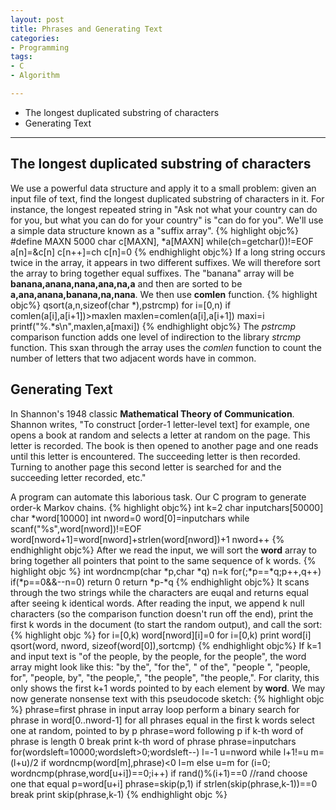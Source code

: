```yaml
---
layout: post
title: Phrases and Generating Text
categories:
- Programming
tags:
- C
- Algorithm

---
```

* The longest duplicated substring of characters
* Generating Text

---

## The longest duplicated substring of characters
We use a powerful data structure and apply it to a small problem: given an input file of text, find the longest duplicated substring of characters in it. For instance, the longest repeated string in "Ask not what your country can do for you, but what you can do for your country" is "can do for you". We'll use a simple data structure known as a "suffix array".
{% highlight objc%}
	#define MAXN 5000
	char c[MAXN], *a[MAXN]
	while(ch=getchar())!=EOF
		a[n]=&c[n]
		c[n++]=ch
	c[n]=0
{% endhighlight objc%}
If a long string occurs twice in the array, it appears in two different suffixes. We will therefore sort the array to bring together equal suffixes. The "banana" array will be **banana,anana,nana,ana,na,a** and then are sorted to be **a,ana,anana,banana,na,nana**. We then use **comlen** function.
{% highlight objc%}
qsort(a,n,sizeof(char *),pstrcmp)
for i=[0,n)
	if comlen(a[i],a[i+1])>maxlen
		maxlen=comlen(a[i],a[i+1])
		maxi=i
printf("%.*s\n",maxlen,a[maxi])
{% endhighlight objc%}
The *pstrcmp* comparison function adds one level of indirection to the library *strcmp* function. This sxan through the array uses the *comlen* function to count the number of letters that two adjacent words have in common. 

## Generating Text
In Shannon's 1948 classic **Mathematical Theory of Communication**. Shannon writes, "To construct [order-1 letter-level text] for example, one opens a book at random and selects a letter at random on the page. This letter is recorded. The book is then opened to another page and one reads until this letter is encountered. The succeeding letter is then recorded. Turning to another page this second letter is searched for and the succeeding letter recorded, etc."

A program can automate this laborious task. Our C program to generate order-k Markov chains.
{% highlight objc%}
int k=2
char inputchars[50000]
char *word[10000]
int nword=0
word[0]=inputchars
while scanf("%s",word[nword])!=EOF
	word[nword+1]=word[nword]+strlen(word[nword])+1
	nword++
{% endhighlight objc%}
After we read the input, we will sort the **word** array to bring together all pointers that point to the same sequence of k words.
{% highlight objc %}
int wordncmp(char *p,char *q)
	n=k
	for(;*p==*q;p++,q++)
		if(*p==0&&--n=0)
			return 0
	return *p-*q
{% endhighlight objc%}
It scans through the two strings while the characters are euqal and returns equal after seeing k identical words. After reading the input, we append k null characters (so the comparison function doesn't run off the end), print the first k words in the document (to start the random output), and call the sort:
{% highlight objc %}
for i=[0,k)
	word[nword][i]=0
for i=[0,k)
	print word[i]
qsort(word, nword, sizeof(word[0]),sortcmp)
{% endhighlight objc%}
If k=1 and input text is "of the people, by the people, for the people", the word array might look like this: "by the", "for the", " of the", "people ", "people, for", "people, by", "the people,", "the people", "the people,". For clarity, this only shows the first k+1 words pointed to by each element by **word**. We may now generate nonsense text with this pseudocode sketch:
{% highlight objc %}
phrase=first phrase in input array
loop
	perform a binary search for phrase in word[0..nword-1]
	for all phrases equal in the first k words
		select one at random, pointed to by p
	phrase=word following p
	if k-th word of phrase is length 0
		break
	print k-th word of phrase
phrase=inputchars
for(wordsleft=10000;wordsleft>0;wordsleft--)
	l=-1
	u=nword
	while l+1!=u
		m=(l+u)/2
		if wordncmp(word[m],phrase)<0
			l=m
		else
			u=m
	for (i=0; wordncmp(phrase,word[u+i])==0;i++)
		if rand()%(i+1)==0 //rand choose one that equal
			p=word[u+i]
	phrase=skip(p,1)
	if strlen(skip(phrase,k-1))==0
		break
	print skip(phrase,k-1)
{% endhighlight objc %}
